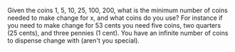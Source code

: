 Given the coins 1, 5, 10, 25, 100, 200, what is the minimum number of coins needed to make change for x, and what coins do you use? For instance if you need to make change for 53 cents you need five coins, two quarters (25 cents), and three pennies (1 cent). You have an infinite number of coins to dispense change with (aren't you special).
